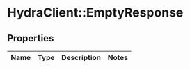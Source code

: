 # HydraClient::EmptyResponse

## Properties
Name | Type | Description | Notes
------------ | ------------- | ------------- | -------------


